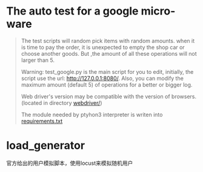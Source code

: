 # The auto test for a google micro-ware

> The test scripts will random pick items with random amounts.
> when it is time to pay the order, it is unexpected to empty the shop car or choose another goods.
> But ,the amount of all these operations will not larger than 5.
>
> Warning: test_google.py is the main script for you to edit, initially, the script use the url: http://127.0.0.1:8080/. Also, you can modify the maximum amount (default 5) of operations for a better or bigger log.
>
>
>Web driver's version may be compatible with the version of browsers. (located in directory [webdriver/](./webdriver/))
>
>The module needed by ptyhon3 interpreter is writen into [requirements.txt](./requirements.txt)

# load_generator

官方给出的用户模拟脚本，使用locust来模拟随机用户